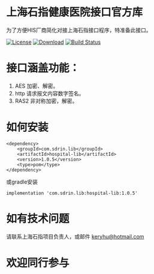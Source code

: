 # 上海石指健康医院接口官方库
为了方便HIS厂商简化对接上海石指接口程序，特准备此接口。

[![License](https://raw.githubusercontent.com/novoda/novoda/master/assets/btn_apache_lisence.png)](http://www.opensource.org/licenses/Apache-2.0) [![Download](https://api.bintray.com/packages/keryhu/maven/hospital-lib/images/download.svg?version=1.0.5)](https://bintray.com/keryhu/maven/hospital-lib/1.0.4/link) [![Build Status](https://secure.travis-ci.org/xvik/generator-gradle-plugin.png)](https://travis-ci.org/xvik/generator-gradle-plugin)

# 接口涵盖功能：
1. AES 加密、解密。
2. http 请求报文内容数字签名。
3. RAS2 非对称加密，解密。

# 如何安装
```
<dependency>
	<groupId>com.sdrin.lib</groupId>
	<artifactId>hospital-lib</artifactId>
	<version>1.0.5</version>
	<type>pom</type>
</dependency>
```
或gradle安装

```
implementation 'com.sdrin.lib:hospital-lib:1.0.5'
```



# 如有技术问题
请联系上海石指项目负责人，或邮件 keryhu@hotmail.com

# 欢迎同行参与
